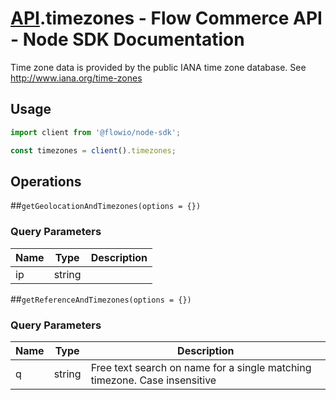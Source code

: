 # [API](README.md).timezones - Flow Commerce API - Node SDK Documentation

Time zone data is provided by the public IANA time zone database. See http://www.iana.org/time-zones

## Usage

```JavaScript
import client from '@flowio/node-sdk';

const timezones = client().timezones;
```

## Operations

##`getGeolocationAndTimezones(options = {})`


### Query Parameters

| Name  | Type | Description |
| ---- | ---- | ---- |
| ip | string |  |

##`getReferenceAndTimezones(options = {})`


### Query Parameters

| Name  | Type | Description |
| ---- | ---- | ---- |
| q | string | Free text search on name for a single matching timezone. Case insensitive |

